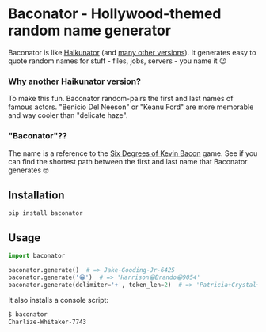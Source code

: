 # Baconator - Hollywood-themed random name generator

Baconator is like [Haikunator](https://github.com/Atrox/haikunatorpy)
(and [many other versions](https://www.google.com/search?q=haikunator)).
It generates easy to quote random names for stuff - files, jobs, servers - you name it 😉

### Why another Haikunator version?
To make this fun. Baconator random-pairs the first and last names of famous actors.
"Benicio Del Neeson" or "Keanu Ford" are more memorable and way cooler than "delicate haze".

### "Baconator"??
The name is a reference to the
[Six Degrees of Kevin Bacon](https://en.wikipedia.org/wiki/Six_Degrees_of_Kevin_Bacon)
game.
See if you can find the shortest path between the first and last name that Baconator generates 🤓

## Installation
```
pip install baconator
```

## Usage

```python
import baconator

baconator.generate()  # => Jake-Gooding-Jr-6425
baconator.generate('😀')  # => 'Harrison😀Brando😀9054'
baconator.generate(delimiter='+', token_len=2)  # => 'Patricia+Crystal+68'
```

It also installs a console script:
```bash
$ baconator
Charlize-Whitaker-7743
```
